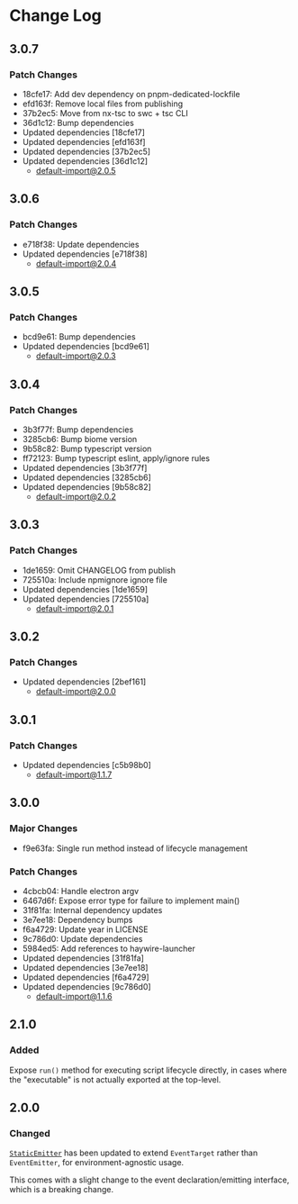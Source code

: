 # Change Log

## 3.0.7

### Patch Changes

- 18cfe17: Add dev dependency on pnpm-dedicated-lockfile
- efd163f: Remove local files from publishing
- 37b2ec5: Move from nx-tsc to swc + tsc CLI
- 36d1c12: Bump dependencies
- Updated dependencies [18cfe17]
- Updated dependencies [efd163f]
- Updated dependencies [37b2ec5]
- Updated dependencies [36d1c12]
  - default-import@2.0.5

## 3.0.6

### Patch Changes

- e718f38: Update dependencies
- Updated dependencies [e718f38]
  - default-import@2.0.4

## 3.0.5

### Patch Changes

- bcd9e61: Bump dependencies
- Updated dependencies [bcd9e61]
  - default-import@2.0.3

## 3.0.4

### Patch Changes

- 3b3f77f: Bump dependencies
- 3285cb6: Bump biome version
- 9b58c82: Bump typescript version
- ff72123: Bump typescript eslint, apply/ignore rules
- Updated dependencies [3b3f77f]
- Updated dependencies [3285cb6]
- Updated dependencies [9b58c82]
  - default-import@2.0.2

## 3.0.3

### Patch Changes

- 1de1659: Omit CHANGELOG from publish
- 725510a: Include npmignore ignore file
- Updated dependencies [1de1659]
- Updated dependencies [725510a]
  - default-import@2.0.1

## 3.0.2

### Patch Changes

- Updated dependencies [2bef161]
  - default-import@2.0.0

## 3.0.1

### Patch Changes

- Updated dependencies [c5b98b0]
  - default-import@1.1.7

## 3.0.0

### Major Changes

- f9e63fa: Single run method instead of lifecycle management

### Patch Changes

- 4cbcb04: Handle electron argv
- 6467d6f: Expose error type for failure to implement main()
- 31f81fa: Internal dependency updates
- 3e7ee18: Dependency bumps
- f6a4729: Update year in LICENSE
- 9c786d0: Update dependencies
- 5984ed5: Add references to haywire-launcher
- Updated dependencies [31f81fa]
- Updated dependencies [3e7ee18]
- Updated dependencies [f6a4729]
- Updated dependencies [9c786d0]
  - default-import@1.1.6

## 2.1.0

### Added

Expose `run()` method for executing script lifecycle directly, in cases where the "executable" is not actually exported at the top-level.

## 2.0.0

### Changed

[`StaticEmitter`](https://www.npmjs.com/package/static-emitter) has been updated to extend `EventTarget` rather than `EventEmitter`, for environment-agnostic usage.

This comes with a slight change to the event declaration/emitting interface, which is a breaking change.
